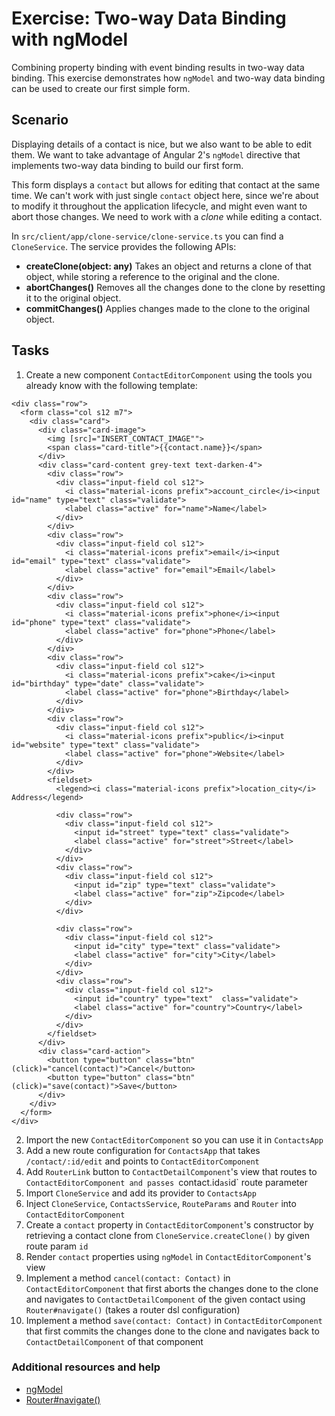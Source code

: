 # Exercise: Two-way Data Binding with ngModel

Combining property binding with event binding results in two-way data binding. This exercise demonstrates how `ngModel` and two-way data binding can be used to create our first simple form.

## Scenario

Displaying details of a contact is nice, but we also want to be able to edit them. We want to take advantage of Angular 2's `ngModel` directive that implements two-way data binding to build our first form.

This form displays a `contact` but allows for editing that contact at the same time. We can't work with just single `contact` object here, since we're about to modify it throughout the application lifecycle, and might even want to abort those changes. We need to work with a *clone* while editing a contact.

In `src/client/app/clone-service/clone-service.ts` you can find a `CloneService`. The service provides the following APIs:

- **createClone(object: any)**
  Takes an object and returns a clone of that object, while storing a reference to the original and the clone.
- **abortChanges()**
  Removes all the changes done to the clone by resetting it to the original object.
- **commitChanges()**
  Applies changes made to the clone to the original object.

## Tasks

1. Create a new component `ContactEditorComponent` using the tools you already know with the following template:

  ```
  <div class="row">
    <form class="col s12 m7">
      <div class="card">
        <div class="card-image">
          <img [src]="INSERT_CONTACT_IMAGE"">
          <span class="card-title">{{contact.name}}</span>
        </div>
        <div class="card-content grey-text text-darken-4">
          <div class="row">
            <div class="input-field col s12">
              <i class="material-icons prefix">account_circle</i><input id="name" type="text" class="validate">
              <label class="active" for="name">Name</label>
            </div>
          </div>
          <div class="row">
            <div class="input-field col s12">
              <i class="material-icons prefix">email</i><input id="email" type="text" class="validate">
              <label class="active" for="email">Email</label>
            </div>
          </div>
          <div class="row">
            <div class="input-field col s12">
              <i class="material-icons prefix">phone</i><input id="phone" type="text" class="validate">
              <label class="active" for="phone">Phone</label>
            </div>
          </div>
          <div class="row">
            <div class="input-field col s12">
              <i class="material-icons prefix">cake</i><input id="birthday" type="date" class="validate">
              <label class="active" for="phone">Birthday</label>
            </div>
          </div>
          <div class="row">
            <div class="input-field col s12">
              <i class="material-icons prefix">public</i><input id="website" type="text" class="validate">
              <label class="active" for="phone">Website</label>
            </div>
          </div>
          <fieldset>
            <legend><i class="material-icons prefix">location_city</i> Address</legend>

            <div class="row">
              <div class="input-field col s12">
                <input id="street" type="text" class="validate">
                <label class="active" for="street">Street</label>
              </div>
            </div>
            <div class="row">
              <div class="input-field col s12">
                <input id="zip" type="text" class="validate">
                <label class="active" for="zip">Zipcode</label>
              </div>
            </div>

            <div class="row">
              <div class="input-field col s12">
                <input id="city" type="text" class="validate">
                <label class="active" for="city">City</label>
              </div>
            </div>
            <div class="row">
              <div class="input-field col s12">
                <input id="country" type="text"  class="validate">
                <label class="active" for="country">Country</label>
              </div>
            </div>
          </fieldset>
        </div>
        <div class="card-action">
          <button type="button" class="btn" (click)="cancel(contact)">Cancel</button>
          <button type="button" class="btn" (click)="save(contact)">Save</button>
        </div>
      </div>
    </form>
  </div>
  ```
2. Import the new `ContactEditorComponent` so you can use it in `ContactsApp`
3. Add a new route configuration for `ContactsApp` that takes `/contact/:id/edit` and points to `ContactEditorComponent`
4. Add `RouterLink` button to `ContactDetailComponent`'s view that routes to `ContactEditorComponent and passes `contact.id` as `id` route parameter
5. Import `CloneService` and add its provider to `ContactsApp`
6. Inject `CloneService`, `ContactsService`, `RouteParams` and `Router` into `ContactEditorComponent`
7. Create a `contact` property in `ContactEditorComponent`'s constructor by retrieving a contact clone from `CloneService.createClone()` by given route param `id`
8. Render `contact` properties using `ngModel` in `ContactEditorComponent`'s view
9. Implement a method `cancel(contact: Contact)` in `ContactEditorComponent` that first aborts the changes done to the clone and navigates to `ContactDetailComponent` of the given contact using `Router#navigate()` (takes a router dsl configuration)
10. Implement a method `save(contact: Contact)` in `ContactEditorComponent` that first commits the changes done to the clone and navigates back to `ContactDetailComponent` of that component

### Additional resources and help

- [ngModel](https://angular.io/docs/ts/latest/api/common/NgModel-directive.html)
- [Router#navigate()](https://angular.io/docs/ts/latest/api/router/Router-class.html#!#navigate)
